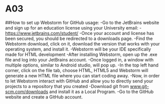 # A03
##How to set up Webstorm for GitHub usage:
-Go to the JetBrains website and sign up for an education license using your University email:
-https://www.jetbrains.com/student/
-Once your account and license has been secured, you should be redirected to a downloads page.
-Find the Webstorm download, click on it, download the version that works with your operating system, and install it.
-Webstorm will be your IDE specifically made for HTML development
-After installing Webstorm, open up the .exe file and log into your JetBrains account. 
-Once logged in, a window with multiple options, similar to Android studio, will pop up.
-In the top left hand corner, click on the file tab, choose HTML, HTML5 and Webstorm will generate a new HTML file where you can start coding away.
-Now, in order to let Webstorm interact with GitHub and allow you to directly send your projects to a repository that you created
-Download git from www.git-scm.com/downloads and install it as a Local Program.
-Go to the GitHub website and create a GitHub account.
